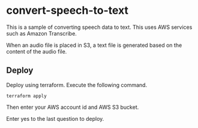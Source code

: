 # convert-speech-to-text

This is a sample of converting speech data to text. This uses AWS services such as Amazon Transcribe.

When an audio file is placed in S3, a text file is generated based on the content of the audio file.

## Deploy

Deploy using terraform. Execute the following command.

```
terraform apply
```

Then enter your AWS account id and AWS S3 bucket.

Enter yes to the last question to deploy.
